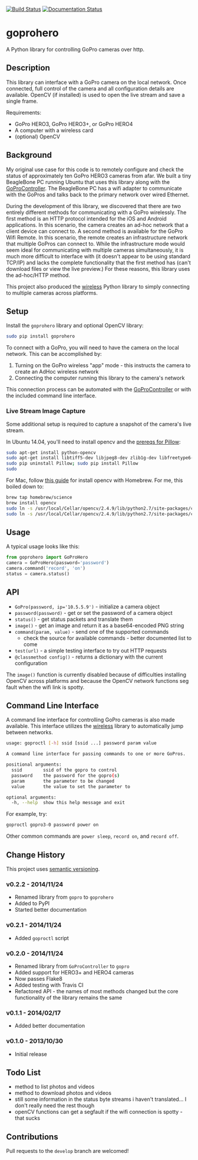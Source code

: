 [![Build Status](https://travis-ci.org/joshvillbrandt/gopro.svg?branch=master)](https://travis-ci.org/joshvillbrandt/gopro) [![Documentation Status](https://readthedocs.org/projects/gopro/badge/?version=latest)](http://gopro.readthedocs.org/en/latest/)

# goprohero

A Python library for controlling GoPro cameras over http.

## Description

This library can interface with a GoPro camera on the local network. Once connected, full control of the camera and all configuration details are available. OpenCV (if installed) is used to open the live stream and save a single frame.

Requirements:

* GoPro HERO3, GoPro HERO3+, or GoPro HERO4
* A computer with a wireless card
* (optional) OpenCV

## Background

My original use case for this code is to remotely configure and check the status of approximately ten GoPro HERO3 cameras from afar. We built a tiny BeagleBone PC running Ubuntu that uses this library along with the [GoProController](https://github.com/joshvillbrandt/GoProController). The BeagleBone PC has a wifi adapter to communicate with the GoPros and talks back to the primary network over wired Ethernet.

During the development of this library, we discovered that there are two entirely different methods for communicating with a GoPro wirelessly. The first method is an HTTP protocol  intended for the iOS and Android applications. In this scenario, the camera creates an ad-hoc network that a client device can connect to. A second method is available for the GoPro Wifi Remote. In this scenario, the remote creates an infrastructure network that multiple GoPros can connect to. While the infrastructure mode would seem ideal for communicating with multiple cameras simultaneously, it is much more difficult to interface with (it doesn't appear to be using standard TCP/IP) and lacks the complete functionality that the first method has (can't download files or view the live preview.) For these reasons, this library uses the ad-hoc/HTTP method.

This project also produced the [wireless](https://github.com/joshvillbrandt/wireless) Python library to simply connecting to multiple cameras across platforms.

## Setup

Install the `goprohero` library and optional OpenCV library:

```bash
sudo pip install goprohero
```

To connect with a GoPro, you will need to have the camera on the local network. This can be accomplished by:

1. Turning on the GoPro wireless "app" mode - this instructs the camera to create an AdHoc wireless network
1. Connecting the computer running this library to the camera's network

This connection process can be automated with the [GoProController](https://github.com/joshvillbrandt/GoProController) or with the included command line interface.

### Live Stream Image Capture

Some additional setup is required to capture a snapshot of the camera's live stream.

In Ubuntu 14.04, you'll need to install opencv and the [prereqs for Pillow](http://pillow.readthedocs.org/installation.html#linux-installation):

```bash
sudo apt-get install python-opencv
sudo apt-get install libtiff5-dev libjpeg8-dev zlib1g-dev libfreetype6-dev liblcms2-dev libwebp-dev tcl8.6-dev tk8.6-dev python-tk
sudo pip uninstall Pillow; sudo pip install Pillow
sudo
```

For Mac, follow [this guide](https://jjyap.wordpress.com/2014/05/24/installing-opencv-2-4-9-on-mac-osx-with-python-support/) for install opencv with Homebrew. For me, this boiled down to:

```bash
brew tap homebrew/science
brew install opencv
sudo ln -s /usr/local/Cellar/opencv/2.4.9/lib/python2.7/site-packages/cv.py /Library/Python/2.7/site-packages/cv.py
sudo ln -s /usr/local/Cellar/opencv/2.4.9/lib/python2.7/site-packages/cv2.so /Library/Python/2.7/site-packages/cv2.so
```

## Usage

A typical usage looks like this:

```python
from goprohero import GoProHero
camera = GoProHero(password='password')
camera.command('record', 'on')
status = camera.status()
```

## API

* `GoPro(password, ip='10.5.5.9')` - initialize a camera object
* `password(password)` - get or set the password of a camera object
* `status()` - get status packets and translate them
* `image()` - get an image and return it as a base64-encoded PNG string
* `command(param, value)` - send one of the supported commands
  * check the source for available commands - better documented list to come
* `test(url)` - a simple testing interface to try out HTTP requests
* `@classmethod config()` - returns a dictionary with the current configuration

The `image()` function is currently disabled because of difficulties installing OpenCV across platforms and because the OpenCV network functions seg fault when the wifi link is spotty.

## Command Line Interface

A command line interface for controlling GoPro cameras is also made available. This interface utilizes the [wireless](https://github.com/joshvillbrandt/wireless) library to automatically jump between networks.

```bash
usage: goproctl [-h] ssid [ssid ...] password param value

A command line interface for passing commands to one or more GoPros.

positional arguments:
  ssid        ssid of the gopro to control
  password    the password for the gopro(s)
  param       the parameter to be changed
  value       the value to set the parameter to

optional arguments:
  -h, --help  show this help message and exit
```

For example, try:

```bash
goproctl gopro3-0 password power on
```

Other common commands are `power sleep`, `record on`, and `record off`.

## Change History

This project uses [semantic versioning](http://semver.org/).

### v0.2.2 - 2014/11/24

* Renamed library from `gopro` to `goprohero`
* Added to PyPI
* Started better documentation

### v0.2.1 - 2014/11/24

* Added `goproctl` script

### v0.2.0 - 2014/11/24

* Renamed library from `GoProController` to `gopro`
* Added support for HERO3+ and HERO4 cameras
* Now passes Flake8
* Added testing with Travis CI
* Refactored API - the names of most methods changed but the core functionality of the library remains the same

### v0.1.1 - 2014/02/17

* Added better documentation

### v0.1.0 - 2013/10/30

* Initial release

## Todo List

* method to list photos and videos
* method to download photos and videos
* still some information in the status byte streams i haven't translated... I don't really need the rest though
* openCV functions can get a segfault if the wifi connection is spotty - that sucks

## Contributions

Pull requests to the `develop` branch are welcomed!
